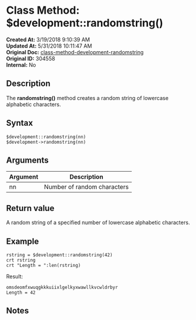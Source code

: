 # Class Method: $development::randomstring()

**Created At:** 3/19/2018 9:10:39 AM  
**Updated At:** 5/31/2018 10:11:47 AM  
**Original Doc:** [class-method-development-randomstring](https://docs.jbase.com/42948-dynamic-objects/class-method-development-randomstring)  
**Original ID:** 304558  
**Internal:** No  


## Description

The **randomstring()** method creates a random string of lowercase alphabetic characters.



## Syntax

```
$development::randomstring(nn)
$development->randomstring(nn)
```



## Arguments




| Argument<br> | Description<br> |
| --- | --- |
| nn<br> | Number of random characters<br> |




## Return value

A random string of a specified number of lowercase alphabetic characters.



## Example

```
rstring = $development::randomstring(42)
crt rstring
crt "Length = ":len(rstring)
```



Result:

```
omsdeomfxwuqgkkkuiixlgelkyxwawllkvcwldrbyr
Length = 42
```



## Notes
